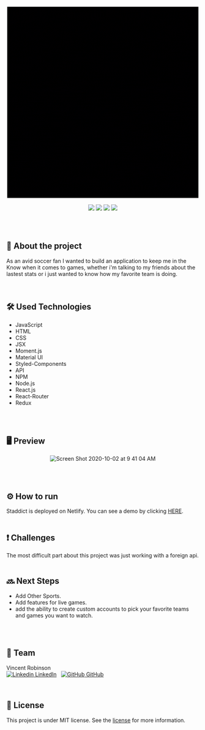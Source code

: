 <p align="center">
<img  alt="Screen Shot 2020-10-02 at 9 41 04 AM" src="/public/img/STADDICT.gif"></p>
<p align="center">
<img src="https://img.shields.io/github/issues/Varobinson/staddict"> <img src="https://img.shields.io/github/forks/Varobinson/staddict"> <img src="https://img.shields.io/github/stars/Varobinson/staddict"> <img src="https://img.shields.io/github/license/Varobinson/staddict"></p>

<br>
<br>

## :book: About the project
As an avid soccer fan I wanted to build an application to keep me in the Know when it comes to games, whether i'm talking to my friends about the lastest stats or i just wanted to know how my favorite team is doing.   
<br>
<br>

## :hammer_and_wrench: Used Technologies 
* JavaScript
* HTML
* CSS
* JSX
* Moment.js
* Material UI
* Styled-Components
* API
* NPM
* Node.js
* React.js
* React-Router
* Redux
<br>
<br>

## 🖥 Preview
<p align="center">
<img  alt="Screen Shot 2020-10-02 at 9 41 04 AM" src="/public/img/staddict-demo.gif"></p>
<p align="center">
<br>
<br>

## ⚙ How to run 
Staddict is deployed on Netlify. You can see a demo by clicking [HERE](https://staddict.netlify.app/).
<br><br>

## :heavy_exclamation_mark: Challenges
The most difficult part about this project was just working with a foreign api.
<br>
<br>

## :soon: Next Steps
<!-- * ~~Give the user the ability to upload their own profile photo.~~:white_check_mark: -->
* Add Other Sports.
* Add features for live games.
* add the ability to create custom accounts to pick your favorite teams and games you want to watch.
<br>
<br>

## :busts_in_silhouette: Team

Vincent Robinson <br>
[![Linkedin](https://i.stack.imgur.com/gVE0j.png) LinkedIn](https://www.linkedin.com/in/vincentarobinson/)
&nbsp;
[![GitHub](https://i.stack.imgur.com/tskMh.png) GitHub](https://github.com/Varobinson)</td>

  </tr>
</table>


<br>

## :page_with_curl: License
This project is under MIT license. See the [license](https://opensource.org/licenses/MIT) for more information.
<br /> 
<br /> 